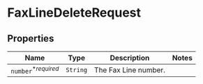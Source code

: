 

# FaxLineDeleteRequest



## Properties

Name | Type | Description | Notes
------------ | ------------- | ------------- | -------------
| `number`<sup>*_required_</sup> | ```String``` |  The Fax Line number.  |  |



